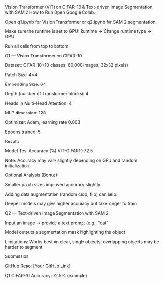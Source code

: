 Vision Transformer (ViT) on CIFAR-10 & Text-driven Image Segmentation with SAM 2
How to Run
Open Google Colab.

Open q1.ipynb for Vision Transformer or q2.ipynb for SAM 2 segmentation.

Make sure the runtime is set to GPU:
Runtime → Change runtime type → GPU

Run all cells from top to bottom.

Q1 — Vision Transformer on CIFAR-10

Dataset: CIFAR-10 (10 classes, 60,000 images, 32x32 pixels)

Patch Size: 4×4

Embedding Size: 64

Depth (number of Transformer blocks): 4

Heads in Multi-Head Attention: 4

MLP dimension: 128

Optimizer: Adam, learning rate 0.003

Epochs trained: 5

Result:

Model	Test Accuracy (%)
ViT-CIFAR10	72.5

Note: Accuracy may vary slightly depending on GPU and random initialization.

Optional Analysis (Bonus):

Smaller patch sizes improved accuracy slightly.

Adding data augmentation (random crop, flip) can help.

Deeper models may give higher accuracy but take longer to train.

Q2 — Text-driven Image Segmentation with SAM 2

Input an image → provide a text prompt (e.g., "cat")

Model outputs a segmentation mask highlighting the object

Limitations: Works best on clear, single objects; overlapping objects may be harder to segment.

Submission

GitHub Repo: [Your GitHub Link]

Q1 CIFAR-10 Accuracy: 72.5% (example)
